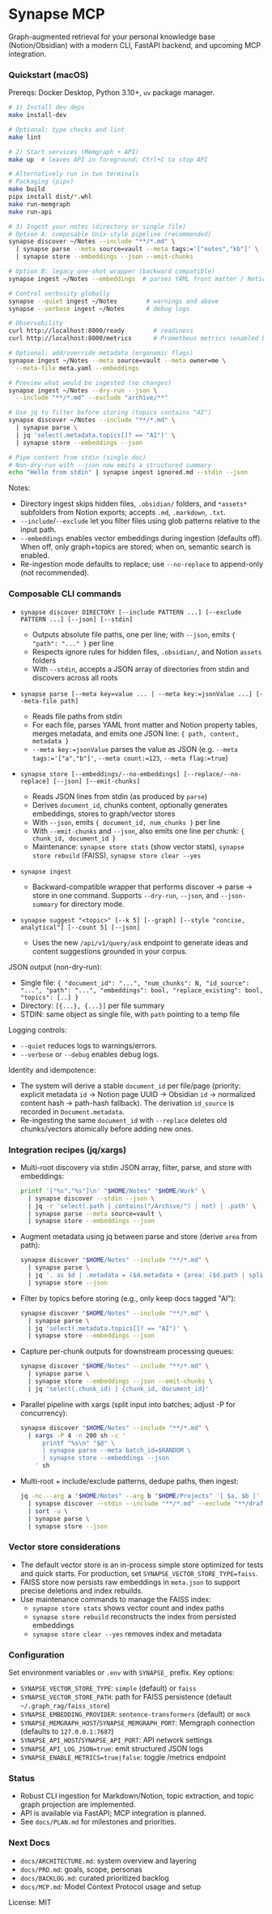 # Synapse MCP

Graph-augmented retrieval for your personal knowledge base (Notion/Obsidian) with a modern CLI, FastAPI backend, and upcoming MCP integration.

### Quickstart (macOS)

Prereqs: Docker Desktop, Python 3.10+, `uv` package manager.

```bash
# 1) Install dev deps
make install-dev

# Optional: type checks and lint
make lint

# 2) Start services (Memgraph + API)
make up  # leaves API in foreground; Ctrl+C to stop API

# Alternatively run in two terminals
# Packaging (pipx)
make build
pipx install dist/*.whl
make run-memgraph
make run-api

# 3) Ingest your notes (directory or single file)
# Option A: composable Unix-style pipeline (recommended)
synapse discover ~/Notes --include "**/*.md" \
  | synapse parse --meta source=vault --meta tags:='["notes","kb"]' \
  | synapse store --embeddings --json --emit-chunks

# Option B: legacy one-shot wrapper (backward compatible)
synapse ingest ~/Notes --embeddings  # parses YAML front matter / Notion property tables

# Control verbosity globally
synapse --quiet ingest ~/Notes        # warnings and above
synapse --verbose ingest ~/Notes      # debug logs

# Observability
curl http://localhost:8000/ready        # readiness
curl http://localhost:8000/metrics      # Prometheus metrics (enabled by default)

# Optional: add/override metadata (ergonomic flags)
synapse ingest ~/Notes --meta source=vault --meta owner=me \
  --meta-file meta.yaml --embeddings

# Preview what would be ingested (no changes)
synapse ingest ~/Notes --dry-run --json \
  --include "**/*.md" --exclude "archive/**"

# Use jq to filter before storing (topics contains "AI")
synapse discover ~/Notes --include "**/*.md" \
  | synapse parse \
  | jq 'select(.metadata.topics[]? == "AI")' \
  | synapse store --embeddings --json

# Pipe content from stdin (single doc)
# Non-dry-run with --json now emits a structured summary
echo "Hello from stdin" | synapse ingest ignored.md --stdin --json
```

Notes:
- Directory ingest skips hidden files, `.obsidian/` folders, and `*assets*` subfolders from Notion exports; accepts `.md`, `.markdown`, `.txt`.
- `--include`/`--exclude` let you filter files using glob patterns relative to the input path.
- `--embeddings` enables vector embeddings during ingestion (defaults off). When off, only graph+topics are stored; when on, semantic search is enabled.
- Re-ingestion mode defaults to replace; use `--no-replace` to append-only (not recommended).

### Composable CLI commands

- `synapse discover DIRECTORY [--include PATTERN ...] [--exclude PATTERN ...] [--json] [--stdin]`
  - Outputs absolute file paths, one per line; with `--json`, emits `{ "path": "..." }` per line
  - Respects ignore rules for hidden files, `.obsidian/`, and Notion `assets` folders
  - With `--stdin`, accepts a JSON array of directories from stdin and discovers across all roots

- `synapse parse [--meta key=value ... | --meta key:=jsonValue ...] [--meta-file path]`
  - Reads file paths from stdin
  - For each file, parses YAML front matter and Notion property tables, merges metadata, and emits one JSON line: `{ path, content, metadata }`
  - `--meta key:=jsonValue` parses the value as JSON (e.g. `--meta tags:='["a","b"]'`, `--meta count:=123`, `--meta flag:=true`)

- `synapse store [--embeddings/--no-embeddings] [--replace/--no-replace] [--json] [--emit-chunks]`
  - Reads JSON lines from stdin (as produced by `parse`)
  - Derives `document_id`, chunks content, optionally generates embeddings, stores to graph/vector stores
  - With `--json`, emits `{ document_id, num_chunks }` per line
  - With `--emit-chunks` and `--json`, also emits one line per chunk: `{ chunk_id, document_id }`
  - Maintenance: `synapse store stats` (show vector stats), `synapse store rebuild` (FAISS), `synapse store clear --yes`

- `synapse ingest`
  - Backward-compatible wrapper that performs discover → parse → store in one command. Supports `--dry-run`, `--json`, and `--json-summary` for directory mode.

- `synapse suggest "<topic>" [--k 5] [--graph] [--style "concise, analytical"] [--count 5] [--json]`
  - Uses the new `/api/v1/query/ask` endpoint to generate ideas and content suggestions grounded in your corpus.

JSON output (non-dry-run):
- Single file: `{ "document_id": "...", "num_chunks": N, "id_source": "...", "path": "...", "embeddings": bool, "replace_existing": bool, "topics": [..] }`
- Directory: `[{...}, {...}]` per file summary
- STDIN: same object as single file, with `path` pointing to a temp file

Logging controls:
- `--quiet` reduces logs to warnings/errors.
- `--verbose` or `--debug` enables debug logs.

Identity and idempotence:
- The system will derive a stable `document_id` per file/page (priority: explicit metadata `id` → Notion page UUID → Obsidian `id` → normalized content hash → path-hash fallback). The derivation `id_source` is recorded in `Document.metadata`.
- Re-ingesting the same `document_id` with `--replace` deletes old chunks/vectors atomically before adding new ones.

### Integration recipes (jq/xargs)

- Multi-root discovery via stdin JSON array, filter, parse, and store with embeddings:

  ```bash
  printf '["%s","%s"]\n' "$HOME/Notes" "$HOME/Work" \
    | synapse discover --stdin --json \
    | jq -r 'select(.path | contains("/Archive/") | not) | .path' \
    | synapse parse --meta source=vault \
    | synapse store --embeddings --json
  ```

- Augment metadata using jq between parse and store (derive `area` from path):

  ```bash
  synapse discover "$HOME/Notes" --include "**/*.md" \
    | synapse parse \
    | jq '. as $d | .metadata = ($d.metadata + {area: ($d.path | split("/") | .[-2])})' \
    | synapse store --json
  ```

- Filter by topics before storing (e.g., only keep docs tagged "AI"):

  ```bash
  synapse discover "$HOME/Notes" --include "**/*.md" \
    | synapse parse \
    | jq 'select(.metadata.topics[]? == "AI")' \
    | synapse store --embeddings --json
  ```

- Capture per-chunk outputs for downstream processing queues:

  ```bash
  synapse discover "$HOME/Notes" --include "**/*.md" \
    | synapse parse \
    | synapse store --embeddings --json --emit-chunks \
    | jq 'select(.chunk_id) | {chunk_id, document_id}'
  ```

- Parallel pipeline with xargs (split input into batches; adjust -P for concurrency):

  ```bash
  synapse discover "$HOME/Notes" --include "**/*.md" \
    | xargs -P 4 -n 200 sh -c '
        printf "%s\n" "$@" \
        | synapse parse --meta batch_id=$RANDOM \
        | synapse store --embeddings --json
      ' sh
  ```

- Multi-root + include/exclude patterns, dedupe paths, then ingest:

  ```bash
  jq -nc --arg a "$HOME/Notes" --arg b "$HOME/Projects" '[ $a, $b ]' \
    | synapse discover --stdin --include "**/*.md" --exclude "**/drafts/**" \
    | sort -u \
    | synapse parse \
    | synapse store --json
  ```

### Vector store considerations

- The default vector store is an in-process simple store optimized for tests and quick starts. For production, set `SYNAPSE_VECTOR_STORE_TYPE=faiss`.
- FAISS store now persists raw embeddings in `meta.json` to support precise deletions and index rebuilds.
- Use maintenance commands to manage the FAISS index:
  - `synapse store stats` shows vector count and index paths
  - `synapse store rebuild` reconstructs the index from persisted embeddings
  - `synapse store clear --yes` removes index and metadata

### Configuration

Set environment variables or `.env` with `SYNAPSE_` prefix. Key options:

- `SYNAPSE_VECTOR_STORE_TYPE`: `simple` (default) or `faiss`
- `SYNAPSE_VECTOR_STORE_PATH`: path for FAISS persistence (default `~/.graph_rag/faiss_store`)
- `SYNAPSE_EMBEDDING_PROVIDER`: `sentence-transformers` (default) or `mock`
- `SYNAPSE_MEMGRAPH_HOST`/`SYNAPSE_MEMGRAPH_PORT`: Memgraph connection (defaults to `127.0.0.1:7687`)
- `SYNAPSE_API_HOST`/`SYNAPSE_API_PORT`: API network settings
- `SYNAPSE_API_LOG_JSON=true`: emit structured JSON logs
- `SYNAPSE_ENABLE_METRICS=true|false`: toggle /metrics endpoint

### Status

- Robust CLI ingestion for Markdown/Notion, topic extraction, and topic graph projection are implemented.
- API is available via FastAPI; MCP integration is planned.
- See `docs/PLAN.md` for milestones and priorities.

### Next Docs

- `docs/ARCHITECTURE.md`: system overview and layering
- `docs/PRD.md`: goals, scope, personas
- `docs/BACKLOG.md`: curated prioritized backlog
- `docs/MCP.md`: Model Context Protocol usage and setup

License: MIT
